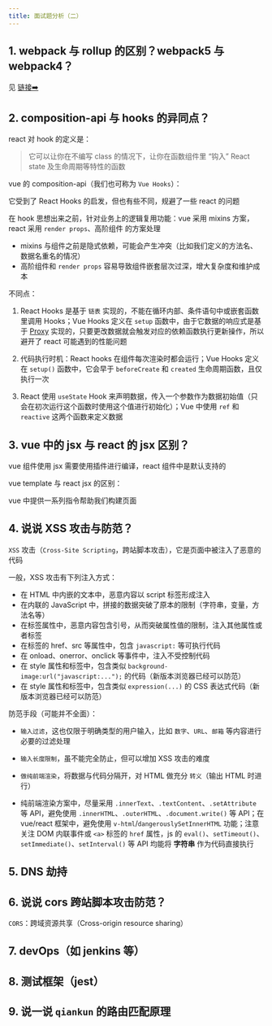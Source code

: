```yaml
---
title: 面试题分析（二）
---
```


## 1. webpack 与 rollup 的区别？webpack5 与 webpack4？

见 [链接➡️](/knowledge/engineering/webpack)

## 2. composition-api 与 hooks 的异同点？

react 对 hook 的定义是：

> 它可以让你在不编写 class 的情况下，让你在函数组件里 “钩入” React state 及生命周期等特性的函数

vue 的 composition-api（我们也可称为 `Vue Hooks`）：

它受到了 React Hooks 的启发，但也有些不同，规避了一些 react 的问题

在 hook 思想出来之前，针对业务上的逻辑复用功能：vue 采用 mixins 方案，react 采用 `render props`、高阶组件 的方案处理

- mixins 与组件之前是隐式依赖，可能会产生冲突（比如我们定义的方法名、数据名重名的情况）
- 高阶组件和 `render props` 容易导致组件嵌套层次过深，增大复杂度和维护成本

不同点：

1. React Hooks 是基于 `链表` 实现的，不能在循环内部、条件语句中或嵌套函数里调用 Hooks；Vue Hooks 定义在 `setup` 函数中，由于它数据的响应式是基于 [Proxy](https://developer.mozilla.org/zh-CN/docs/Web/JavaScript/Reference/Global_Objects/Proxy) 实现的，只要更改数据就会触发对应的依赖函数执行更新操作，所以避开了 react 可能遇到的性能问题

2. 代码执行时机：React hooks 在组件每次渲染时都会运行；Vue Hooks 定义在 `setup()` 函数中，它会早于 `beforeCreate` 和 `created` 生命周期函数，且仅执行一次

3. React 使用 `useState` Hook 来声明数据，传入一个参数作为数据初始值（只会在初次运行这个函数时使用这个值进行初始化）；Vue 中使用 `ref` 和 `reactive` 这两个函数来定义数据

## 3. vue 中的 jsx 与 react 的 jsx 区别？

vue 组件使用 jsx 需要使用插件进行编译，react 组件中是默认支持的

vue template 与 react jsx 的区别：

vue 中提供一系列指令帮助我们构建页面

## 4. 说说 XSS 攻击与防范？

`XSS` 攻击（`Cross-Site Scripting`，跨站脚本攻击），它是页面中被注入了恶意的代码

<!-- 它是注入攻击的一种，攻击者通过将代码注入被攻击者的网站中，用户一旦访问访问网页便会执行被注入的恶意脚本。XSS 攻击主要分为反射性 XSS 攻击（`Reflected XSS attack`）、存储型 XSS 攻击（`Stored XSS Attack`）和 `DOM Based XSS`

反射型 XSS 只是简单的把用户输入的数据 “反射” 给浏览器 -->

一般，XSS 攻击有下列注入方式：

- 在 HTML 中内嵌的文本中，恶意内容以 script 标签形成注入
- 在内联的 JavaScript 中，拼接的数据突破了原本的限制（字符串，变量，方法名等）
- 在标签属性中，恶意内容包含引号，从而突破属性值的限制，注入其他属性或者标签
- 在标签的 href、src 等属性中，包含 `javascript:` 等可执行代码
- 在 onload、onerror、onclick 等事件中，注入不受控制代码
- 在 style 属性和标签中，包含类似 `background-image:url("javascript:...");` 的代码（新版本浏览器已经可以防范）
- 在 style 属性和标签中，包含类似 `expression(...)` 的 CSS 表达式代码（新版本浏览器已经可以防范）

防范手段（可能并不全面）：

- `输入过滤`，这也仅限于明确类型的用户输入，比如 `数字`、`URL`、`邮箱` 等内容进行必要的过滤处理

- `输入长度限制`，虽不能完全防止，但可以增加 XSS 攻击的难度

- `做纯前端渲染`，将数据与代码分隔开，对 HTML 做充分 `转义`（输出 HTML 时进行）

- 纯前端渲染方案中，尽量采用 `.innerText`、`.textContent`、`.setAttribute` 等 API，避免使用 `.innerHTML`、`.outerHTML`、`.document.write()` 等 API；在 vue/react 框架中，避免使用 `v-html`/`dangerouslySetInnerHTML` 功能；注意关注 DOM 内联事件或 `<a>` 标签的 `href` 属性，js 的 `eval()`、`setTimeout()`、`setImmediate()`、`setInterval()` 等 API 均能将 **字符串** 作为代码直接执行

## 5. DNS 劫持

## 6. 说说 cors 跨站脚本攻击防范？

`CORS`：跨域资源共享（Cross-origin resource sharing）

## 7. devOps（如 jenkins 等）

## 8. 测试框架（jest）

## 9. 说一说 `qiankun` 的路由匹配原理
